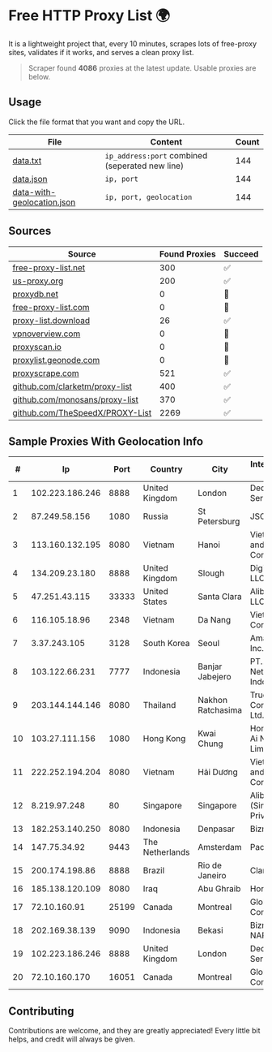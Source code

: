 
# Free HTTP Proxy List 🌍

It is a lightweight project that, every 10 minutes, scrapes lots of free-proxy sites, validates if it works, and serves a clean proxy list.


> Scraper found **4086** proxies at the latest update. Usable proxies are below.

## Usage

Click the file format that you want and copy the URL.


|File|Content|Count|
|----|-------|-----|
|[data.txt](https://raw.githubusercontent.com/themiralay/Proxy-List-World/master/data.txt)|`ip_address:port` combined (seperated new line)|144|
|[data.json](https://raw.githubusercontent.com/themiralay/Proxy-List-World/master/data.json)|`ip, port`|144|
|[data-with-geolocation.json](https://raw.githubusercontent.com/themiralay/Proxy-List-World/master/data-with-geolocation.json)|`ip, port, geolocation`|144|

## Sources

|Source|Found Proxies|Succeed|
|------|-------------|-------|
|[free-proxy-list.net](https://free-proxy-list.net)|300|✅|
|[us-proxy.org](https://www.us-proxy.org)|200|✅|
|[proxydb.net](http://proxydb.net)|0|🚫|
|[free-proxy-list.com](https://free-proxy-list.com/?page=&port=&type%5B%5D=http&type%5B%5D=https&up_time=0&search=Search)|0|🚫|
|[proxy-list.download](https://www.proxy-list.download/HTTP)|26|✅|
|[vpnoverview.com](https://vpnoverview.com/privacy/anonymous-browsing/free-proxy-servers)|0|🚫|
|[proxyscan.io](https://www.proxyscan.io)|0|🚫|
|[proxylist.geonode.com](https://proxylist.geonode.com/api/proxy-list?limit=300&page=1&sort_by=lastChecked&sort_type=desc&protocols=http,https)|0|🚫|
|[proxyscrape.com](https://api.proxyscrape.com/v2/?request=displayproxies&protocol=http&timeout=10000&country=all&ssl=all&anonymity=all)|521|✅|
|[github.com/clarketm/proxy-list](https://raw.githubusercontent.com/clarketm/proxy-list/master/proxy-list-raw.txt)|400|✅|
|[github.com/monosans/proxy-list](https://raw.githubusercontent.com/monosans/proxy-list/main/proxies/http.txt)|370|✅|
|[github.com/TheSpeedX/PROXY-List](https://raw.githubusercontent.com/TheSpeedX/PROXY-List/master/http.txt)|2269|✅|


## Sample Proxies With Geolocation Info

|#|Ip|Port|Country|City|Internet Service Provider|
|-|--|----|-------|----|-------------------------|
|1|102.223.186.246|8888|United Kingdom|London|Dedicated Servers|
|2|87.249.58.156|1080|Russia|St Petersburg|JSC Selectel|
|3|113.160.132.195|8080|Vietnam|Hanoi|VietNam Post and Telecom Corporation|
|4|134.209.23.180|8888|United Kingdom|Slough|DigitalOcean, LLC|
|5|47.251.43.115|33333|United States|Santa Clara|Alibaba Cloud LLC|
|6|116.105.18.96|2348|Vietnam|Da Nang|Viettel Corporation|
|7|3.37.243.105|3128|South Korea|Seoul|Amazon.com, Inc.|
|8|103.122.66.231|7777|Indonesia|Banjar Jabejero|PT. Jinom Network Indonesia|
|9|203.144.144.146|8080|Thailand|Nakhon Ratchasima|True Internet Corporation CO. Ltd.|
|10|103.27.111.156|1080|Hong Kong|Kwai Chung|Hong Kong San Ai Net Int'l Limited|
|11|222.252.194.204|8080|Vietnam|Hải Dương|VietNam Post and Telecom Corporation|
|12|8.219.97.248|80|Singapore|Singapore|Alibaba Cloud (Singapore) Private Limited|
|13|182.253.140.250|8080|Indonesia|Denpasar|Biznet Networks|
|14|147.75.34.92|9443|The Netherlands|Amsterdam|Packet Host, Inc.|
|15|200.174.198.86|8888|Brazil|Rio de Janeiro|Claro S.A|
|16|185.138.120.109|8080|Iraq|Abu Ghraib|Horizon ISP|
|17|72.10.160.91|25199|Canada|Montreal|GloboTech Communications|
|18|202.169.38.139|9090|Indonesia|Bekasi|Biznet - PSN-NAP|
|19|102.223.186.246|8888|United Kingdom|London|Dedicated Servers|
|20|72.10.160.170|16051|Canada|Montreal|GloboTech Communications|



## Contributing

Contributions are welcome, and they are greatly appreciated! Every
little bit helps, and credit will always be given.

